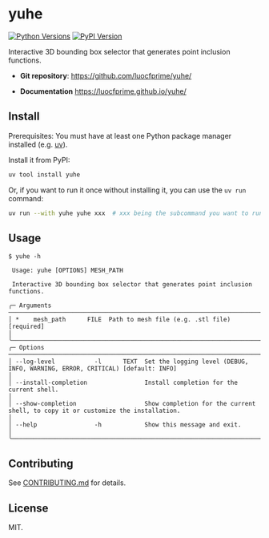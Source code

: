 # yuhe

[![Python Versions](https://img.shields.io/pypi/pyversions/yuhe)](https://pypi.org/project/yuhe/)
[![PyPI Version](https://img.shields.io/pypi/v/yuhe)](https://pypi.org/project/yuhe/)

Interactive 3D bounding box selector that generates point inclusion functions.

- **Git repository**: <https://github.com/luocfprime/yuhe/>


- **Documentation** <https://luocfprime.github.io/yuhe/>


## Install

Prerequisites: You must have at least one Python package manager installed (e.g. [uv](https://docs.astral.sh/uv/getting-started/installation/)).

Install it from PyPI:

```bash
uv tool install yuhe
```

Or, if you want to run it once without installing it, you can use the `uv run` command:

```bash
uv run --with yuhe yuhe xxx  # xxx being the subcommand you want to run
```


## Usage

```text
$ yuhe -h

 Usage: yuhe [OPTIONS] MESH_PATH

 Interactive 3D bounding box selector that generates point inclusion functions.

╭─ Arguments ─────────────────────────────────────────────────────────────────────────────────────────────────────────────────────────────────────╮
│ *    mesh_path      FILE  Path to mesh file (e.g. .stl file) [required]                                                                         │
╰─────────────────────────────────────────────────────────────────────────────────────────────────────────────────────────────────────────────────╯
╭─ Options ───────────────────────────────────────────────────────────────────────────────────────────────────────────────────────────────────────╮
│ --log-level           -l      TEXT  Set the logging level (DEBUG, INFO, WARNING, ERROR, CRITICAL) [default: INFO]                               │
│ --install-completion                Install completion for the current shell.                                                                   │
│ --show-completion                   Show completion for the current shell, to copy it or customize the installation.                            │
│ --help                -h            Show this message and exit.                                                                                 │
╰─────────────────────────────────────────────────────────────────────────────────────────────────────────────────────────────────────────────────╯
```

## Contributing

See [CONTRIBUTING.md](CONTRIBUTING.md) for details.

## License

MIT.

